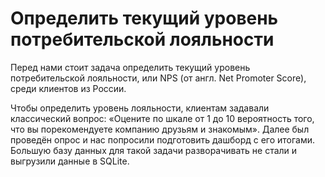 # Oпределить текущий уровень потребительской лояльности

Перед нами стоит задача определить текущий уровень потребительской лояльности, или NPS (от англ. Net Promoter Score), среди клиентов из России.

Чтобы определить уровень лояльности, клиентам задавали классический вопрос: «Оцените по шкале от 1 до 10 вероятность того, что вы порекомендуете компанию друзьям и знакомым». Далее был проведён опрос и нас попросили подготовить дашборд с его итогами. Большую базу данных для такой задачи разворачивать не стали и выгрузили данные в SQLite.
